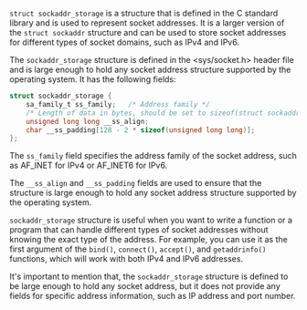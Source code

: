 `struct sockaddr_storage` is a structure that is defined in the C standard library and is used to represent socket addresses. It is a larger version of the `struct sockaddr` structure and can be used to store socket addresses for different types of socket domains, such as IPv4 and IPv6.

The `sockaddr_storage` structure is defined in the <sys/socket.h> header file and is large enough to hold any socket address structure supported by the operating system. It has the following fields:
```C
struct sockaddr_storage {
    sa_family_t ss_family;   /* Address family */
    /* Length of data in bytes, should be set to sizeof(struct sockaddr_storage) */
    unsigned long long __ss_align;
    char __ss_padding[128 - 2 * sizeof(unsigned long long)];
};
```

The `ss_family` field specifies the address family of the socket address, such as AF_INET for IPv4 or AF_INET6 for IPv6.

The `__ss_align` and `__ss_padding` fields are used to ensure that the structure is large enough to hold any socket address structure supported by the operating system.

`sockaddr_storage` structure is useful when you want to write a function or a program that can handle different types of socket addresses without knowing the exact type of the address. For example, you can use it as the first argument of the `bind()`, `connect()`, `accept()`, and `getaddrinfo()` functions, which will work with both IPv4 and IPv6 addresses.

It's important to mention that, the `sockaddr_storage` structure is defined to be large enough to hold any socket address, but it does not provide any fields for specific address information, such as IP address and port number.